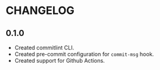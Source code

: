 # CHANGELOG

## 0.1.0

- Created commitlint CLI.
- Created pre-commit configuration for `commit-msg` hook.
- Created support for Github Actions.
